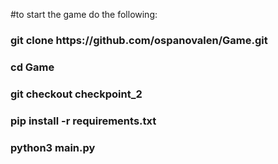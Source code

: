 #to start the game do the following:

<h3>git clone https://github.com/ospanovalen/Game.git</h3>
<h3>cd Game</h3>
<h3>git checkout checkpoint_2</h3>
<h3>pip install -r requirements.txt</h3>
<h3>python3 main.py</h3>
